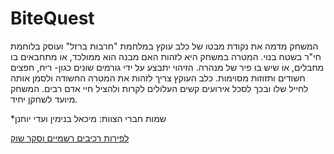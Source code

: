 # BiteQuest

המשחק מדמה את נקודת מבטו של כלב עוקץ במלחמת "חרבות ברזל" ועוסק בלוחמת חי"ר בשטח בנוי. 
המטרה במשחק היא לזהות האם מבנה הוא ממולכד, או מתחבאים בו מחבלים, או שיש בו פיר של מנהרה.
הזיהוי יתבצע על ידי גורמים שונים כגון- ריח, חפצים חשודים ותזוזות מסוימות.
כלב העוקץ צריך לזהות את המטרה החשודה ולסמן אותה לחייל שלו ובכך לסכל אירועים קשים העלולים לקרות ולהציל חיי אדם רבים.
המשחק מיועד לשחקן יחיד.

*שמות חברי הצוות: 
מיכאל בנימין ועדי יוחנן

[לפירות רכיבים רשמיים וסקר שוק](formal-elements.md)

